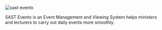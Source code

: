 ![sast evento](https://github.com/feellmoose/img/blob/main/output.png?raw=true)

SAST Evento is an Event Management and Viewing System helps ministers and lecturers to carry out daily events more smoothly.
